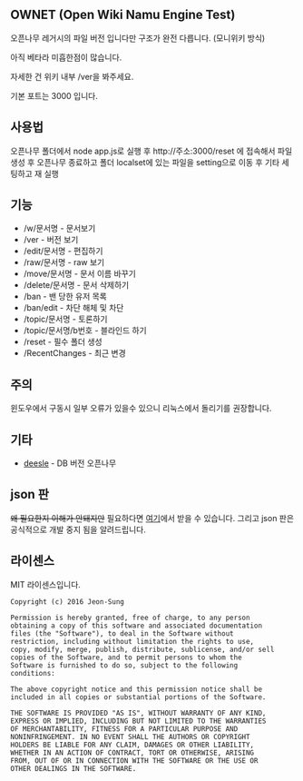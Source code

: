 ## OWNET (Open Wiki Namu Engine Test)
오픈나무 레거시의 파일 버전 입니다만 구조가 완전 다릅니다. (모니위키 방식)

아직 베타라 미흡한점이 많습니다.

자세한 건 위키 내부 /ver을 봐주세요.

기본 포트는 3000 입니다.

## 사용법
오픈나무 폴더에서 node app.js로 실행 후 http://주소:3000/reset 에 접속해서 파일 생성 후 오픈나무 종료하고 폴더 localset에 있는 파일을 setting으로 이동 후 기타 세팅하고 재 실행

## 기능
 * /w/문서명 - 문서보기
 * /ver - 버전 보기
 * /edit/문서명 - 편집하기
 * /raw/문서명 - raw 보기
 * /move/문서명 - 문서 이름 바꾸기
 * /delete/문서명 - 문서 삭제하기
 * /ban - 밴 당한 유저 목록
 * /ban/edit - 차단 해체 및 차단
 * /topic/문서명 - 토론하기
 * /topic/문서명/b번호 - 블라인드 하기
 * /reset - 필수 폴더 생성
 * /RecentChanges - 최근 변경

## 주의
윈도우에서 구동시 일부 오류가 있을수 있으니 리눅스에서 돌리기를 권장합니다.

## 기타
* [deesle](https://github.com/deesle/deesle) - DB 버전 오픈나무

## json 판
<del>왜 필요한지 이해가 안돼지만</del> 필요하다면 [여기](https://github.com/teamatus/openNAMU/tree/945d7f6bd86217a25d701f8a1fcd9a1ae133d2e7)에서 받을 수 있습니다. 그리고 json 판은 공식적으로 개발 중지 됨을 알려드립니다.

## 라이센스
MIT 라이센스입니다.
```
Copyright (c) 2016 Jeon-Sung

Permission is hereby granted, free of charge, to any person
obtaining a copy of this software and associated documentation
files (the "Software"), to deal in the Software without
restriction, including without limitation the rights to use,
copy, modify, merge, publish, distribute, sublicense, and/or sell
copies of the Software, and to permit persons to whom the
Software is furnished to do so, subject to the following
conditions:

The above copyright notice and this permission notice shall be
included in all copies or substantial portions of the Software.

THE SOFTWARE IS PROVIDED "AS IS", WITHOUT WARRANTY OF ANY KIND,
EXPRESS OR IMPLIED, INCLUDING BUT NOT LIMITED TO THE WARRANTIES
OF MERCHANTABILITY, FITNESS FOR A PARTICULAR PURPOSE AND
NONINFRINGEMENT. IN NO EVENT SHALL THE AUTHORS OR COPYRIGHT
HOLDERS BE LIABLE FOR ANY CLAIM, DAMAGES OR OTHER LIABILITY,
WHETHER IN AN ACTION OF CONTRACT, TORT OR OTHERWISE, ARISING
FROM, OUT OF OR IN CONNECTION WITH THE SOFTWARE OR THE USE OR
OTHER DEALINGS IN THE SOFTWARE.
```
